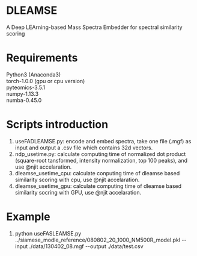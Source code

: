 # DLEAMSE
A Deep LEArning-based Mass Spectra Embedder for spectral similarity scoring 

# Requirements
Python3 (Anaconda3)    
torch-1.0.0 (gpu or cpu version)    
pyteomics-3.5.1    
numpy-1.13.3    
numba-0.45.0

# Scripts introduction 
  1. useFADLEAMSE.py: encode and embed spectra, take one file (.mgf) as input and output a .csv file which contains 32d vectors.
  2. ndp_usetime.py: calculate computing time of normalized dot product (square-root tansformed, intensity normalization, top 100 peaks), and use @njit accelaration.
  3. dleamse_usetime_cpu: calculate conputing time of dleamse based similarity scoring with cpu, use @njit accelaration.
  4. dleamse_usetime_gpu: calculate computing time of dleamse based similarity socring with GPU, use @njit accelaration.
  
# Example
 1. python useFASLEAMSE.py ../siamese_modle_reference/080802_20_1000_NM500R_model.pkl --input ./data/130402_08.mgf --output ./data/test.csv


